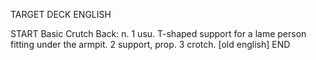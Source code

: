 TARGET DECK
ENGLISH

START
Basic
Crutch
Back: n. 1 usu. T-shaped support for a lame person fitting under the armpit. 2 support, prop. 3 crotch. [old english]
END
